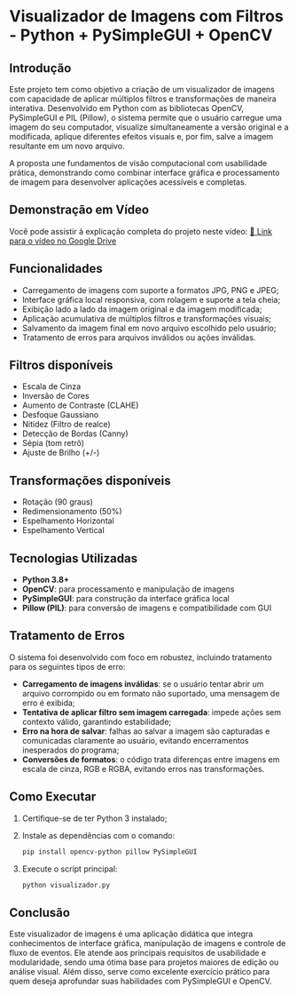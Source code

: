 # Visualizador de Imagens com Filtros - Python + PySimpleGUI + OpenCV

## Introdução

Este projeto tem como objetivo a criação de um visualizador de imagens com capacidade de aplicar múltiplos filtros e transformações de maneira interativa. Desenvolvido em Python com as bibliotecas OpenCV, PySimpleGUI e PIL (Pillow), o sistema permite que o usuário carregue uma imagem do seu computador, visualize simultaneamente a versão original e a modificada, aplique diferentes efeitos visuais e, por fim, salve a imagem resultante em um novo arquivo.

A proposta une fundamentos de visão computacional com usabilidade prática, demonstrando como combinar interface gráfica e processamento de imagem para desenvolver aplicações acessíveis e completas.

## Demonstração em Vídeo

Você pode assistir à explicação completa do projeto neste vídeo: [🔗 Link para o vídeo no Google Drive](https://drive.google.com/SEU-LINK-AQUI)

## Funcionalidades

* Carregamento de imagens com suporte a formatos JPG, PNG e JPEG;
* Interface gráfica local responsiva, com rolagem e suporte a tela cheia;
* Exibição lado a lado da imagem original e da imagem modificada;
* Aplicação acumulativa de múltiplos filtros e transformações visuais;
* Salvamento da imagem final em novo arquivo escolhido pelo usuário;
* Tratamento de erros para arquivos inválidos ou ações inválidas.

## Filtros disponíveis

* Escala de Cinza
* Inversão de Cores
* Aumento de Contraste (CLAHE)
* Desfoque Gaussiano
* Nitidez (Filtro de realce)
* Detecção de Bordas (Canny)
* Sépia (tom retrô)
* Ajuste de Brilho (+/-)

## Transformações disponíveis

* Rotação (90 graus)
* Redimensionamento (50%)
* Espelhamento Horizontal
* Espelhamento Vertical

## Tecnologias Utilizadas

* **Python 3.8+**
* **OpenCV**: para processamento e manipulação de imagens
* **PySimpleGUI**: para construção da interface gráfica local
* **Pillow (PIL)**: para conversão de imagens e compatibilidade com GUI

## Tratamento de Erros

O sistema foi desenvolvido com foco em robustez, incluindo tratamento para os seguintes tipos de erro:

* **Carregamento de imagens inválidas**: se o usuário tentar abrir um arquivo corrompido ou em formato não suportado, uma mensagem de erro é exibida;
* **Tentativa de aplicar filtro sem imagem carregada**: impede ações sem contexto válido, garantindo estabilidade;
* **Erro na hora de salvar**: falhas ao salvar a imagem são capturadas e comunicadas claramente ao usuário, evitando encerramentos inesperados do programa;
* **Conversões de formatos**: o código trata diferenças entre imagens em escala de cinza, RGB e RGBA, evitando erros nas transformações.

## Como Executar

1. Certifique-se de ter Python 3 instalado;
2. Instale as dependências com o comando:

   ```bash
   pip install opencv-python pillow PySimpleGUI
   ```
3. Execute o script principal:

   ```bash
   python visualizador.py
   ```

## Conclusão

Este visualizador de imagens é uma aplicação didática que integra conhecimentos de interface gráfica, manipulação de imagens e controle de fluxo de eventos. Ele atende aos principais requisitos de usabilidade e modularidade, sendo uma ótima base para projetos maiores de edição ou análise visual. Além disso, serve como excelente exercício prático para quem deseja aprofundar suas habilidades com PySimpleGUI e OpenCV.
